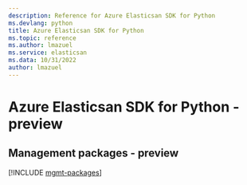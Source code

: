 ```yaml
---
description: Reference for Azure Elasticsan SDK for Python
ms.devlang: python
title: Azure Elasticsan SDK for Python
ms.topic: reference
ms.author: lmazuel
ms.service: elasticsan
ms.data: 10/31/2022
author: lmazuel
---
```

# Azure Elasticsan SDK for Python - preview

## Management packages - preview
[!INCLUDE [mgmt-packages](elasticsan-mgmt-index.md)]